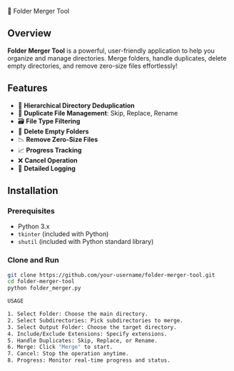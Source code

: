 📁 Folder Merger Tool

## Overview

**Folder Merger Tool** is a powerful, user-friendly application to help you organize and manage directories. Merge folders, handle duplicates, delete empty directories, and remove zero-size files effortlessly!

## Features

- 🔄 **Hierarchical Directory Deduplication**
- 📂 **Duplicate File Management**: Skip, Replace, Rename
- 🗃️ **File Type Filtering**
- 🚮 **Delete Empty Folders**
- 📉 **Remove Zero-Size Files**
- 📈 **Progress Tracking**
- ❌ **Cancel Operation**
- 📜 **Detailed Logging**

## Installation

### Prerequisites

- Python 3.x
- `tkinter` (included with Python)
- `shutil` (included with Python standard library)

### Clone and Run

```bash
git clone https://github.com/your-username/folder-merger-tool.git
cd folder-merger-tool
python folder_merger.py

USAGE 

1. Select Folder: Choose the main directory.
2. Select Subdirectories: Pick subdirectories to merge.
3. Select Output Folder: Choose the target directory.
4. Include/Exclude Extensions: Specify extensions.
5. Handle Duplicates: Skip, Replace, or Rename.
6. Merge: Click "Merge" to start.
7. Cancel: Stop the operation anytime.
8. Progress: Monitor real-time progress and status.
